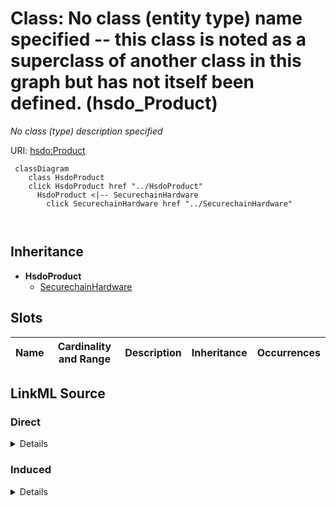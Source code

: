 

# Class: No class (entity type) name specified -- this class is noted as a superclass of another class in this graph but has not itself been defined. (hsdo_Product)


_No class (type) description specified_







URI: [hsdo:Product](http://schema.org/Product)






```mermaid
 classDiagram
    class HsdoProduct
    click HsdoProduct href "../HsdoProduct"
      HsdoProduct <|-- SecurechainHardware
        click SecurechainHardware href "../SecurechainHardware"
      
      
```





## Inheritance
* **HsdoProduct**
    * [SecurechainHardware](../classes/SecurechainHardware.md)



## Slots

| Name | Cardinality and Range | Description | Inheritance | Occurrences |
| ---  | --- | --- | --- | --- |














## LinkML Source

<!-- TODO: investigate https://stackoverflow.com/questions/37606292/how-to-create-tabbed-code-blocks-in-mkdocs-or-sphinx -->

### Direct

<details>

```yaml
name: hsdo_Product
conforms_to: No schema conformance document specified
description: No class (type) description specified
title: No class (entity type) name specified -- this class is noted as a superclass
  of another class in this graph but has not itself been defined.
from_schema: secure-chain-kg
rank: 1000
class_uri: hsdo:Product

```
</details>

### Induced

<details>

```yaml
name: hsdo_Product
conforms_to: No schema conformance document specified
description: No class (type) description specified
title: No class (entity type) name specified -- this class is noted as a superclass
  of another class in this graph but has not itself been defined.
from_schema: secure-chain-kg
rank: 1000
class_uri: hsdo:Product

```
</details>